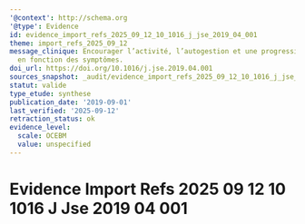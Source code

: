 ```yaml
---
'@context': http://schema.org
'@type': Evidence
id: evidence_import_refs_2025_09_12_10_1016_j_jse_2019_04_001
theme: import_refs_2025_09_12
message_clinique: Encourager l’activité, l’autogestion et une progression graduée
  en fonction des symptômes.
doi_url: https://doi.org/10.1016/j.jse.2019.04.001
sources_snapshot: _audit/evidence_import_refs_2025_09_12_10_1016_j_jse_2019_04_001.json
statut: valide
type_etude: synthese
publication_date: '2019-09-01'
last_verified: '2025-09-12'
retraction_status: ok
evidence_level:
  scale: OCEBM
  value: unspecified
---
```

# Evidence Import Refs 2025 09 12 10 1016 J Jse 2019 04 001

